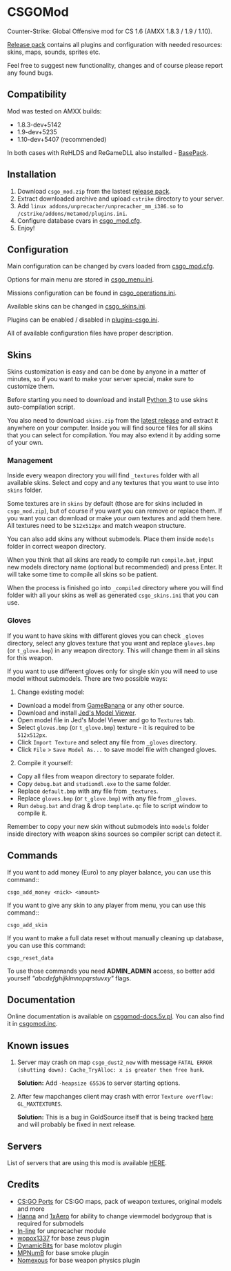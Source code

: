 
# CSGOMod
Counter-Strike: Global Offensive mod for CS 1.6 (AMXX 1.8.3 / 1.9 / 1.10).

[Release pack](https://github.com/TheDoctor0/CSGOMod/releases/latest) contains all plugins and configuration with needed resources: skins, maps, sounds, sprites etc.

Feel free to suggest new functionality, changes and of course please report any found bugs.

## Compatibility
Mod was tested on AMXX builds:
- 1.8.3-dev+5142
- 1.9-dev+5235
- 1.10-dev+5407 (recommended)

In both cases with ReHLDS and ReGameDLL also installed - [BasePack](https://github.com/AMXX-pl/BasePack).

## Installation
1. Download `csgo_mod.zip` from the lastest [release pack](https://github.com/TheDoctor0/CSGOMod/releases/latest).
2. Extract downloaded archive and upload `cstrike` directory to your server.
3. Add `linux addons/unprecacher/unprecacher_mm_i386.so` to `/cstrike/addons/metamod/plugins.ini`.
4. Configure database cvars in [csgo_mod.cfg](https://github.com/TheDoctor0/CSGOMod/blob/master/cstrike/addons/amxmodx/configs/csgo_mod.cfg).
5. Enjoy!

## Configuration
Main configuration can be changed by cvars loaded from [csgo_mod.cfg](https://github.com/TheDoctor0/CSGOMod/blob/master/cstrike/addons/amxmodx/configs/csgo_mod.cfg).

Options for main menu are stored in [csgo_menu.ini](https://github.com/TheDoctor0/CSGOMod/blob/master/cstrike/addons/amxmodx/configs/csgo_menu.ini).

Missions configuration can be found in [csgo_operations.ini](https://github.com/TheDoctor0/CSGOMod/blob/master/cstrike/addons/amxmodx/configs/csgo_operations.ini).

Available skins can be changed in [csgo_skins.ini](https://github.com/TheDoctor0/CSGOMod/blob/master/cstrike/addons/amxmodx/configs/csgo_skins.ini).

Plugins can be enabled / disabled in [plugins-csgo.ini](https://github.com/TheDoctor0/CSGOMod/blob/master/cstrike/addons/amxmodx/configs/plugins-csgo.ini).

All of available configuration files have proper description.

## Skins
Skins customization is easy and can be done by anyone in a matter of minutes, so if you want to make your server special, make sure to customize them.

Before starting you need to download and install [Python 3](https://www.python.org/downloads/) to use skins auto-compilation script.

You also need to download `skins.zip` from the [latest release](https://github.com/TheDoctor0/CSGOMod/releases/latest) and extract it anywhere on your computer.
Inside you will find source files for all skins that you can select for compilation. You may also extend it by adding some of your own.

### Management
Inside every weapon directory you will find `_textures` folder with all available skins. 
Select and copy and any textures that you want to use into `skins` folder.

Some textures are in `skins` by default (those are for skins included in `csgo_mod.zip`), but of course if you want you can remove or replace them.
If you want you can download or make your own textures and add them here. All textures need to be `512x512px` and match weapon structure.

You can also add skins any without submodels. Place them inside `models` folder in correct weapon directory.

When you think that all skins are ready to compile run `compile.bat`, input new models directory name (optional but recommended) and press Enter.
It will take some time to compile all skins so be patient.

When the process is finished go into `_compiled` directory where you will find folder with all your skins as well as generated `csgo_skins.ini` that you can use.

### Gloves
If you want to have skins with different gloves you can check `_gloves` directory, select any gloves texture that you want and
replace `gloves.bmp` (or `t_glove.bmp`) in any weapon directory. This will change them in all skins for this weapon.

If you want to use different gloves only for single skin you will need to use model without submodels.
There are two possible ways:
1. Change existing model:
- Download a model from [GameBanana](https://gamebanana.com/skins/games/4254) or any other source.
- Download and install [Jed's Model Viewer](https://gamebanana.com/tools/4779).
- Open model file in Jed's Model Viewer and go to `Textures` tab.
- Select `gloves.bmp` (or `t_glove.bmp`) texture - it is required to be `512x512px`.
- Click `Import Texture` and select any file from `_gloves` directory.
- Click `File` > `Save Model As...` to save model file with changed gloves.

2. Compile it yourself:
- Copy all files from weapon directory to separate folder.
- Copy `debug.bat` and `studiomdl.exe` to the same folder.
- Replace `default.bmp` with any file from `_textures`.
- Replace `gloves.bmp` (or `t_glove.bmp`) with any file from `_gloves`.
- Run `debug.bat` and drag & drop `template.qc` file to script window to compile it.

Remember to copy your new skin without submodels into `models` folder inside directory with weapon skins sources so compiler script can detect it.

## Commands
If you want to add money (Euro) to any player balance, you can use this command::
```
csgo_add_money <nick> <amount>
```

If you want to give any skin to any player from menu, you can use this command::
```
csgo_add_skin
```

If you want to make a full data reset without manually cleaning up database, you can use this command:
```
csgo_reset_data
```

To use those commands you need **ADMIN_ADMIN** access, so better add yourself *"abcdefghijklmnopqrstuvxy"* flags.

## Documentation
Online documentation is available on [csgomod-docs.5v.pl](http://csgomod-docs.5v.pl/). You can also find it in [csgomod.inc](https://github.com/TheDoctor0/CSGOMod/blob/master/cstrike/addons/amxmodx/scripting/include/csgomod.inc).

## Known issues
1. Server may crash on map `csgo_dust2_new` with message `FATAL ERROR (shutting down): Cache_TryAlloc: x is greater then free hunk`.

	**Solution:** Add `-heapsize 65536` to server starting options.

2. After few mapchanges client may crash with error `Texture overflow: GL_MAXTEXTURES`.

	**Solution:** This is a bug in GoldSource itself that is being tracked [here](https://github.com/ValveSoftware/halflife/issues/2234) and will probably be fixed in next release.

## Servers
List of servers that are using this mod is available [HERE](https://www.gametracker.com/search/?search_by=server_variable&search_by2=csgo_version&query=&loc=_all&sort=&order=).

## Credits

- [CS:GO Ports](https://gamebanana.com/studios/34724) for CS:GO maps, pack of weapon textures, original models and more
- [Hanna](https://forums.alliedmods.net/member.php?u=273346) and [1xAero](https://forums.alliedmods.net/member.php?u=284061) for ability to change viewmodel bodygroup that is required for submodels
- [In-line](https://github.com/In-line) for unprecacher module
- [wopox1337](https://dev-cs.ru/members/4/) for base zeus plugin
- [DynamicBits](https://forums.alliedmods.net/member.php?u=30983) for base molotov plugin
- [MPNumB](https://forums.alliedmods.net/member.php?u=25348) for base smoke plugin
- [Nomexous](https://forums.alliedmods.net/member.php?u=31824) for base weapon physics plugin
